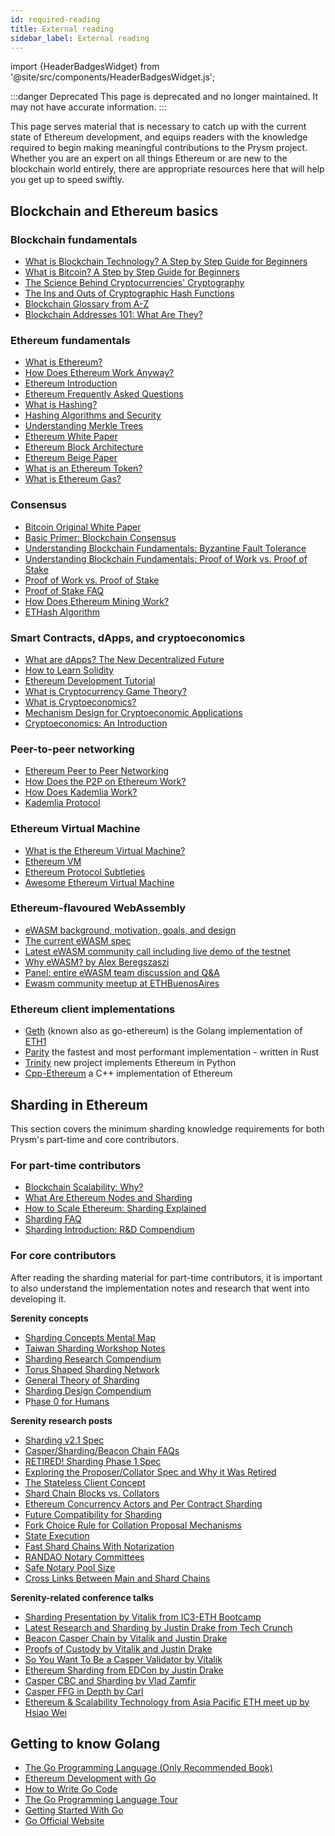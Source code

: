 ```yaml
---
id: required-reading
title: External reading
sidebar_label: External reading
---
```


import {HeaderBadgesWidget} from '@site/src/components/HeaderBadgesWidget.js';

<HeaderBadgesWidget />

:::danger Deprecated
This page is deprecated and no longer maintained. It may not have accurate information.
:::

This page serves material that is necessary to catch up with the current state of Ethereum development, and equips readers with the knowledge required to begin making meaningful contributions to the Prysm project. Whether you are an expert on all things Ethereum or are new to the blockchain world entirely, there are appropriate resources here that will help you get up to speed swiftly.

## Blockchain and Ethereum basics

### **Blockchain fundamentals**

* [What is Blockchain Technology? A Step by Step Guide for Beginners](https://blockgeeks.com/guides/what-is-blockchain-technology/)
* [What is Bitcoin? A Step by Step Guide for Beginners](https://blockgeeks.com/guides/what-is-bitcoin/)
* [The Science Behind Cryptocurrencies' Cryptography](https://blockgeeks.com/guides/cryptocurrencies-cryptography/)
* [The Ins and Outs of Cryptographic Hash Functions](https://blockgeeks.com/guides/cryptographic-hash-functions/)
* [Blockchain Glossary from A-Z](https://blockgeeks.com/guides/blockchain-glossary-from-a-z/)
* [Blockchain Addresses 101: What Are They?](https://blockgeeks.com/guides/blockchain-address-101/)

### **Ethereum fundamentals**

* [What is Ethereum?](http://ethdocs.org/en/latest/introduction/what-is-ethereum.html)
* [How Does Ethereum Work Anyway?](https://medium.com/@preethikasireddy/how-does-ethereum-work-anyway-22d1df506369)
* [Ethereum Introduction](https://github.com/ethereum/wiki/wiki/Ethereum-introduction)
* [Ethereum Frequently Asked Questions](https://github.com/ethereum/wiki/wiki/FAQs)
* [What is Hashing?](https://blockgeeks.com/guides/what-is-hashing/)
* [Hashing Algorithms and Security](https://www.youtube.com/watch?v=b4b8ktEV4Bg)
* [Understanding Merkle Trees](https://www.codeproject.com/Articles/1176140/Understanding-Merkle-Trees-Why-use-them-who-uses-t)
* [Ethereum White Paper](https://github.com/ethereum/wiki/wiki/White-Paper)
* [Ethereum Block Architecture](https://ethereum.stackexchange.com/questions/268/ethereum-block-architecture/6413#6413)
* [Ethereum Beige Paper](https://github.com/chronaeon/beigepaper/blob/master/beigepaper.pdf)
* [What is an Ethereum Token?](https://blockgeeks.com/guides/ethereum-token/)
* [What is Ethereum Gas?](https://blockgeeks.com/guides/ethereum-gas-step-by-step-guide/)

### **Consensus**

* [Bitcoin Original White Paper](https://bitcoin.org/bitcoin.pdf)
* [Basic Primer: Blockchain Consensus](https://blockgeeks.com/guides/blockchain-consensus/)
* [Understanding Blockchain Fundamentals: Byzantine Fault Tolerance](https://medium.com/loom-network/understanding-blockchain-fundamentals-part-1-byzantine-fault-tolerance-245f46fe8419)
* [Understanding Blockchain Fundamentals: Proof of Work vs. Proof of Stake](https://medium.com/loom-network/understanding-blockchain-fundamentals-part-2-proof-of-work-proof-of-stake-b6ae907c7edb)
* [Proof of Work vs. Proof of Stake](https://blockgeeks.com/guides/proof-of-work-vs-proof-of-stake/)
* [Proof of Stake FAQ](https://github.com/ethereum/wiki/wiki/Proof-of-Stake-FAQ)
* [How Does Ethereum Mining Work?](https://www.coindesk.com/information/ethereum-mining-works/)
* [ETHash Algorithm](https://github.com/ethereum/wiki/wiki/Ethash)

### **Smart Contracts, dApps, and cryptoeconomics**

* [What are dApps? The New Decentralized Future](https://blockgeeks.com/guides/dapps/)
* [How to Learn Solidity](https://blockgeeks.com/guides/solidity/)
* [Ethereum Development Tutorial](https://github.com/ethereum/wiki/wiki/Ethereum-Development-Tutorial)
* [What is Cryptocurrency Game Theory?](https://blockgeeks.com/guides/cryptocurrency-game-theory/)
* [What is Cryptoeconomics?](https://blockgeeks.com/guides/what-is-cryptoeconomics/)
* [Mechanism Design for Cryptoeconomic Applications](https://medium.com/blockchannel/a-crash-course-in-mechanism-design-for-cryptoeconomic-applications-a9f06ab6a976)
* [Cryptoeconomics: An Introduction](https://cryptoeconomics.study/)

### **Peer-to-peer networking**

* [Ethereum Peer to Peer Networking](https://github.com/ethereum/go-ethereum/wiki/Peer-to-Peer)
* [How Does the P2P on Ethereum Work?](https://www.reddit.com/r/ethereum/comments/3918u0/how_does_the_p2p_network_on_ethereum_work/)
* [How Does Kademlia Work?](http://gleamly.com/article/introduction-kademlia-dht-how-it-works)
* [Kademlia Protocol](http://www.divms.uiowa.edu/~ghosh/kademlia.pdf)

### **Ethereum Virtual Machine**

* [What is the Ethereum Virtual Machine?](https://themerkle.com/what-is-the-ethereum-virtual-machine/)
* [Ethereum VM](https://medium.com/@jeff.ethereum/go-ethereums-jit-evm-27ef88277520)
* [Ethereum Protocol Subtleties](https://github.com/ethereum/wiki/wiki/Subtleties)
* [Awesome Ethereum Virtual Machine](https://github.com/ethereum/wiki/wiki/Ethereum-Virtual-Machine-%28EVM%29-Awesome-List)

### **Ethereum-flavoured WebAssembly**

* [eWASM background, motivation, goals, and design](https://github.com/ewasm/design)
* [The current eWASM spec](https://github.com/ewasm/design/blob/master/eth_interface.md)
* [Latest eWASM community call including live demo of the testnet](https://www.youtube.com/watch?v=apIHpBSdBio)
* [Why eWASM? by Alex Beregszaszi](https://www.youtube.com/watch?v=VF7f_s2P3U0)
* [Panel: entire eWASM team discussion and Q&A](https://youtu.be/ThvForkdPyc?t=119)
* [Ewasm community meetup at ETHBuenosAires](https://www.youtube.com/watch?v=qDzrbj7dtyU)

### **Ethereum client implementations**

* [Geth](https://github.com/ethereum/go-ethereum) \(known also as go-ethereum\) is the Golang implementation of [ETH1](/terminology#eth1)
* [Parity](https://github.com/paritytech/parity) the fastest and most performant implementation - written in Rust
* [Trinity](https://github.com/ethereum/py-evm/tree/master/trinity) new project implements Ethereum in Python
* [Cpp-Ethereum](https://github.com/ethereum/cpp-ethereum) a C++ implementation of Ethereum

## Sharding in Ethereum

This section covers the minimum sharding knowledge requirements for both Prysm's part-time and core contributors.

### For part-time contributors

* [Blockchain Scalability: Why?](https://blockgeeks.com/guides/blockchain-scalability/)
* [What Are Ethereum Nodes and Sharding](https://blockgeeks.com/guides/what-are-ethereum-nodes-and-sharding/)
* [How to Scale Ethereum: Sharding Explained](https://medium.com/prysmatic-labs/how-to-scale-ethereum-sharding-explained-ba2e283b7fce)
* [Sharding FAQ](https://github.com/ethereum/wiki/wiki/Sharding-FAQ)
* [Sharding Introduction: R&D Compendium](https://github.com/ethereum/wiki/wiki/Sharding-introduction-R&D-compendium)

### For core contributors

After reading the sharding material for part-time contributors, it is important to also understand the implementation notes and research that went into developing it.

**Serenity concepts**

* [Sharding Concepts Mental Map](https://www.mindomo.com/zh/mindmap/sharding-d7cf8b6dee714d01a77388cb5d9d2a01)
* [Taiwan Sharding Workshop Notes](https://hackmd.io/s/HJ_BbgCFz#%E2%9F%A0-General-Introduction)
* [Sharding Research Compendium](http://notes.ethereum.org/s/BJc_eGVFM)
* [Torus Shaped Sharding Network](https://ethresear.ch/t/torus-shaped-sharding-network/1720/8)
* [General Theory of Sharding](https://ethresear.ch/t/a-general-theory-of-what-quadratically-sharded-validation-is/1730/10)
* [Sharding Design Compendium](https://ethresear.ch/t/sharding-designs-compendium/1888/25)
* P[hase 0 for Humans](https://notes.ethereum.org/jDcuUp3-T8CeFTv0YpAsHw?view)

**Serenity research posts**

* [Sharding v2.1 Spec](https://notes.ethereum.org/SCIg8AH5SA-O4C1G1LYZHQ)
* [Casper/Sharding/Beacon Chain FAQs](https://notes.ethereum.org/9MMuzWeFTTSg-3Tz_YeiBA?view)
* [RETIRED! Sharding Phase 1 Spec](https://ethresear.ch/t/sharding-phase-1-spec-retired/1407/92)
* [Exploring the Proposer/Collator Spec and Why it Was Retired](https://ethresear.ch/t/exploring-the-proposer-collator-split/1632/24)
* [The Stateless Client Concept](https://ethresear.ch/t/the-stateless-client-concept/172/4)
* [Shard Chain Blocks vs. Collators](https://ethresear.ch/t/shard-chain-blocks-vs-collators/429)
* [Ethereum Concurrency Actors and Per Contract Sharding](https://ethresear.ch/t/ethereum-concurrency-actors-and-per-contract-sharding/375)
* [Future Compatibility for Sharding](https://ethresear.ch/t/future-compatibility-for-sharding/386)
* [Fork Choice Rule for Collation Proposal Mechanisms](https://ethresear.ch/t/fork-choice-rule-for-collation-proposal-mechanisms/922/8)
* [State Execution](https://ethresear.ch/t/state-execution-scalability-and-cost-under-dos-attacks/1048)
* [Fast Shard Chains With Notarization](https://ethresear.ch/t/as-fast-as-possible-shard-chains-with-notarization/1806/2)
* [RANDAO Notary Committees](https://ethresear.ch/t/fork-free-randao/1835/3)
* [Safe Notary Pool Size](https://ethresear.ch/t/safe-notary-pool-size/1728/3)
* [Cross Links Between Main and Shard Chains](https://ethresear.ch/t/cross-links-between-main-chain-and-shards/1860/2)

**Serenity-related conference talks**

* [Sharding Presentation by Vitalik from IC3-ETH Bootcamp](https://vod.video.cornell.edu/media/Sharding+-+Vitalik+Buterin/1_1xezsfb4/97851101)
* [Latest Research and Sharding by Justin Drake from Tech Crunch](https://www.youtube.com/watch?v=J6xO7DH20Js)
* [Beacon Casper Chain by Vitalik and Justin Drake](https://www.youtube.com/watch?v=GAywmwGToUI)
* [Proofs of Custody by Vitalik and Justin Drake](https://www.youtube.com/watch?v=jRcS9D_gw_o)
* [So You Want To Be a Casper Validator by Vitalik](https://www.youtube.com/watch?v=rl63S6kCKbA)
* [Ethereum Sharding from EDCon by Justin Drake](https://www.youtube.com/watch?v=J4rylD6w2S4)
* [Casper CBC and Sharding by Vlad Zamfir](https://www.youtube.com/watch?v=qDa4xjQq1RE&t=1951s)
* [Casper FFG in Depth by Carl](https://www.youtube.com/watch?v=uQ3IqLDf-oo)
* [Ethereum & Scalability Technology from Asia Pacific ETH meet up by Hsiao Wei](https://www.youtube.com/watch?v=GhuWWShfqBI)

## Getting to know Golang

* [The Go Programming Language \(Only Recommended Book\)](https://www.amazon.com/Programming-Language-Addison-Wesley-Professional-Computing/dp/0134190440)
* [Ethereum Development with Go](https://goethereumbook.org)
* [How to Write Go Code](http://golang.org/doc/code.html)
* [The Go Programming Language Tour](http://tour.golang.org/)
* [Getting Started With Go](http://www.youtube.com/watch?v=2KmHtgtEZ1s)
* [Go Official Website](https://golang.org/)
